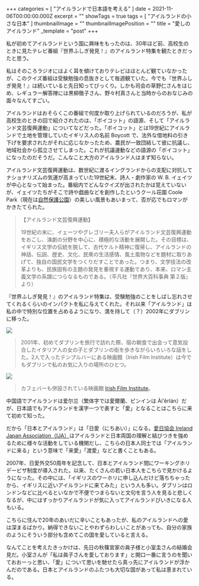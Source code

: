 +++
categories = [ "アイルランドで日本語を考える" ]
date = 2021-11-06T00:00:00.000Z
excerpt = ""
showTags = true
tags = [ "アイルランドの小さな日本" ]
thumbnailImage = ""
thumbnailImagePosition = ""
title = "愛しのアイルランド"
_template = "post"
+++

私が初めてアイルランドという国に興味をもったのは、30年ほど前、高校生のときに見たテレビ番組『世界ふしぎ発見！』のアイルランド特集を観たときだったと思う。

<!--more-->

私はそのころラジオにはよく耳を傾けておりテレビはほとんど観ていなかったが、このクイズ番組は受験勉強の息抜きとして毎週観ていた。今でも『世界ふしぎ発見！』は続いていると先日知ってびっくり。しかも司会の草野仁さんをはじめ、レギュラー解答陣には黒柳徹子さん、野々村真さんと当時からのおなじみの面々なんてすごい。

アイルランドはおそらくこの番組で何度か取り上げられているのだろうが、私が高校生のときの回で紹介されたのは、「ボイコット」の語源、そして「アイルランド文芸復興運動」についてなどだった。「ボイコット」とは19世紀にアイルランドで土地を管理していたイギリス人の名前 Boycott で、法外な借地料の引き下げを要求されたがそれに応じなかったため、農民が一致団結して彼に抗議し、地域社会から孤立させてしまった。これが抗議運動などの語源の「ボイコット」になったのだそうだ。こんなこと大方のアイルランド人はまず知らない。

アイルランド文芸復興運動は、数世紀に渡るイングランドからの支配に対抗してナショナリズムの気運が高まっていた19世紀末、詩人・劇作家の W. B. イェイツが中心となって始まった。番組内でどんなクイズが出されたかは覚えていないが、イェイツたちがそこで詩や戯曲などを創作したというクール荘園 Coole Park（現在は[自然保護公園](https://www.coolepark.ie/)）の美しい風景もあいまって、否が応でもロマンがかきたてられた。

> 【アイルランド文芸復興運動】
>
> 19世紀の末に、イェーツやグレゴリー夫人らがアイルランド文芸復興運動をおこし、演劇の分野を中心に、積極的な活動を展開した。その目標は、イギリス文学の伝統を脱して、古代ケルト精神に復帰し、アイルランドの神話、伝説、歴史、文化、民衆の生活感情、風土風物などを題材に取りあげて、独自の国民文学をつくりだすことであった。つまり、文学技法の改革よりも、民族固有の主題の発見を重視する運動であり、本来、ロマン主義文学の系譜につらなるものである。（平凡社『世界大百科事典 第２版』より）

『世界ふしぎ発見！』のアイルランド特集は、受験勉強のことをしばし忘れさせてくれるくらいのインパクトを私に与えてくれた。それ以来「アイルランド」は私の中で特別な位置を占めるようになり、満を持して（？）2002年にダブリンに移った。

![](/images/ifi-2021.webp)

> 2001年、初めてダブリンを旅行で訪れた際、宿の朝食で出会って意気投合したイタリア人の女の子とダブリンの街を歩きながらいろいろな話をした。2人で入ったテンプルバーにある映画館（Irish Film Institute）は今でもダブリンで私のお気に入りの場所のひとつ。

![](/images/ifi-bar-2021.webp)

> カフェバーも併設されている映画館 [Irish Film Institute](https://ifi.ie/)。

中国語でアイルランドは爱尔兰（繁体字では愛爾蘭、ピンインは Ài'ěrlán）だが、日本語でもアイルランドを漢字一つで表すと「愛」となることはこちらに来て初めて知った。

だから「日本とアイルランド」は「日愛（にちあい）」になる。[愛日協会 Ireland Japan Association（IJA）](https://ija.ie/)はアイルランドと日本両国の理解と結びつきを強めるために様々な活動をしている機関だし、こちらの日本人同士では「アイルランドに来る」という意味で「来愛」「渡愛」などと書くこともある。

2007年、日愛外交50周年を記念して、日本とアイルランド間にワーキングホリデービザ制度が導入された。以来、たくさんの若い日本人をこちらで見かけるようになった。その中には、「イギリスのワーホリに申し込んだけど落ちちゃったから、イギリスに近いアイルランドに来てみた」という人も多い。ダブリンはロンドンなどに比べるといなかで不便でつまらないと文句を言う人を見ると悲しくなるが、中にはすっかりアイルランドが気に入ってアイルランドびいきになる人もいる。

こちらに住んで20年のあいだに辛いこともあったが、私のアイルランドへの愛は深まるばかり。納得できないことやわずらわしいことがあっても、自分の家族のようにそういう部分も含めてこの国を愛していると言える。

なんてことを考えたきっかけは、先日の秋篠宮家の眞子様と小室圭さんの結婚会見だ。小室さんが「私は眞子さんを愛しております」と開口一番に言うのを聞いておおーっと思い、「愛」について思いを馳せたら真っ先にアイルランドが浮かんだのである。日本とアイルランドのふたつも大切な国があって私は恵まれている。
